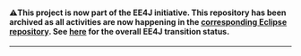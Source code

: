 #### :warning:This project is now part of the EE4J initiative. This repository has been archived as all activities are now happening in the [corresponding Eclipse repository](https://github.com/eclipse-ee4j/jms-api). See [here](https://www.eclipse.org/ee4j/status.php) for the overall EE4J transition status.
 
---
